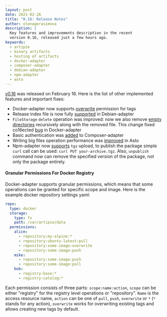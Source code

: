 ```yaml
---
layout: post
date: 2021-02-26
title: "0.16: Release Notes"
author: olenagerasimova
description: |
  Key features and improvements description in the recent
  version 0.16, released just a few hours ago.
keywords:
  - artipie
  - binary artifacts
  - hosting of artifacts
  - docker-adapter
  - composer-adapter
  - debian-adapter
  - npm-adapter
  - asto
---
```


[v0.16](https://github.com/artipie/artipie/releases/tag/0.16) was released on February 16. 
Here is the list of other implemented features and important fixes:
- Docker-adapter now supports [overwrite](https://github.com/artipie/docker-adapter/issues/434) 
permission for tags
- Release index file is now fully [supported](https://github.com/artipie/debian-adapter/issues/41) in Debian-adapter
- `FileStorage` `delete` operation was improved: now we also remove [empty directories](https://github.com/artipie/asto/issues/302) 
recursively along with the removed file. This change fixed co16ected 
[bug](https://github.com/artipie/docker-adapter/issues/435) in Docker-adapter
- Basic authentication was [added](https://github.com/artipie/composer-adapter/issues/71) to Composer-adapter
- Writing big files operation performance was [improved](https://github.com/artipie/asto/pull/304) in Asto
- Npm-adapter now [supports](https://github.com/artipie/npm-adapter/issues/188) `tgz` upload, 
to publish the package simple `curl` call can be used: `curl PUT your-archive.tgz`. Also, `unpublish`
command now can remove the specified version of the package, not only the package entirely.

#### Granular Permissions For Docker Registry
Docker-adapter supports granular permissions, which means that some operations can be granted for 
specific scope and image. Here is the example docker repository settings yaml:
```yaml
repo:
  type: docker
  storage:
    type: fs
    path: /var/artipie/data
  permissions:
    alice:
      - repository:my-alpine:*
      - repository:ubuntu-latest:pull
      - repository:some-image:overwrite
      - repository:some-image:push
    mike:
      - repository:some-image:push
      - repository:some-image:pull
    bob:
      - registry:base:*
      - registry:catalog:*
```
Each permission consists of three parts: `scope:name:action`, `scope` can be either "registry" for 
the registry level operations or "repository". `Name` is the access resource name, `action` can be 
one of `pull`, `push`, `overwrite` or `*` (`*` stands for any action), `overwrite` works 
for overwriting existing tags and allows creating new tags by default. 
